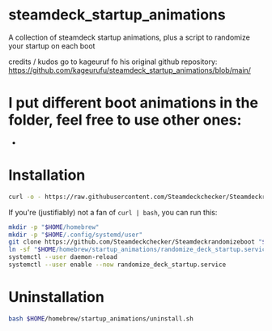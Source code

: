 # steamdeck_startup_animations
A collection of steamdeck startup animations, plus a script to randomize your startup on each boot

credits / kudos go to kageuruf fo his original github repository:
https://github.com/kageurufu/steamdeck_startup_animations/blob/main/

# I put different boot animations in the folder, feel free to use other ones:

* 

# Installation

```sh
curl -o - https://raw.githubusercontent.com/Steamdeckchecker/Steamdeckrandomizeboot/main/install.sh | bash -
```

If you're (justifiably) not a fan of `curl | bash`, you can run this:

```sh
mkdir -p "$HOME/homebrew"
mkdir -p "$HOME/.config/systemd/user"
git clone https://github.com/Steamdeckchecker/Steamdeckrandomizeboot "$HOME/homebrew/startup_animations"
ln -sf "$HOME/homebrew/startup_animations/randomize_deck_startup.service" "$HOME/.config/systemd/user/randomize_deck_startup.service"
systemctl --user daemon-reload
systemctl --user enable --now randomize_deck_startup.service
```

# Uninstallation

```sh
bash $HOME/homebrew/startup_animations/uninstall.sh
